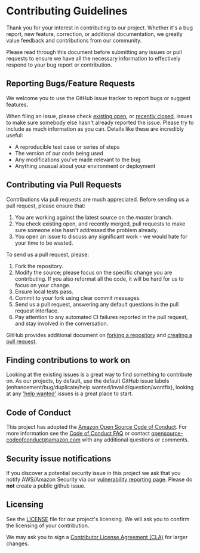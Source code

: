 # Contributing Guidelines

Thank you for your interest in contributing to our project. Whether it's a bug report, new feature, correction, or additional 
documentation, we greatly value feedback and contributions from our community.

Please read through this document before submitting any issues or pull requests to ensure we have all the necessary 
information to effectively respond to your bug report or contribution.


## Reporting Bugs/Feature Requests

We welcome you to use the GitHub issue tracker to report bugs or suggest features.

When filing an issue, please check [existing open][1], or [recently closed][2], issues to make sure somebody else hasn't already 
reported the issue. Please try to include as much information as you can. Details like these are incredibly useful:

* A reproducible test case or series of steps
* The version of our code being used
* Any modifications you've made relevant to the bug
* Anything unusual about your environment or deployment


## Contributing via Pull Requests
Contributions via pull requests are much appreciated. Before sending us a pull request, please ensure that:

1. You are working against the latest source on the *master* branch.
2. You check existing open, and recently merged, pull requests to make sure someone else hasn't addressed the problem already.
3. You open an issue to discuss any significant work - we would hate for your time to be wasted.

To send us a pull request, please:

1. Fork the repository.
2. Modify the source; please focus on the specific change you are contributing. If you also reformat all the code, it will be hard for us to focus on your change.
3. Ensure local tests pass.
4. Commit to your fork using clear commit messages.
5. Send us a pull request, answering any default questions in the pull request interface.
6. Pay attention to any automated CI failures reported in the pull request, and stay involved in the conversation.

GitHub provides additional document on [forking a repository](https://help.github.com/articles/fork-a-repo/) and 
[creating a pull request][3].


## Finding contributions to work on
Looking at the existing issues is a great way to find something to contribute on. As our projects, by default, use the default GitHub issue labels (enhancement/bug/duplicate/help wanted/invalid/question/wontfix), looking at any ['help wanted'](https://github.com/awslabs/aws-app-mesh-examples/labels/help%20wanted) issues is a great place to start. 


## Code of Conduct
This project has adopted the [Amazon Open Source Code of Conduct][4]. 
For more information see the [Code of Conduct FAQ][5] or contact 
opensource-codeofconduct@amazon.com with any additional questions or comments.


## Security issue notifications
If you discover a potential security issue in this project we ask that you notify AWS/Amazon Security via our [vulnerability reporting page](http://aws.amazon.com/security/vulnerability-reporting/). Please do **not** create a public github issue.


## Licensing

See the [LICENSE][6] file for our project's licensing. We will ask you to confirm the licensing of your contribution.

We may ask you to sign a [Contributor License Agreement (CLA)]() for larger changes.


[1]: https://github.com/awslabs/aws-app-mesh-examples/issues/
[2]: https://github.com/awslabs/aws-app-mesh-examples/issues?utf8=%E2%9C%93&q=is%3Aissue%20is%3Aclosed%20/
[3]: https://help.github.com/articles/creating-a-pull-request/
[4]: https://aws.github.io/code-of-conduct/
[5]: https://aws.github.io/code-of-conduct-faq/
[6]: https://raw.githubusercontent.com/awslabs/aws-app-mesh-examples/master/examples/apps/voteapp/LICENSE
[7]: http://en.wikipedia.org/wiki/Contributor_License_Agreement


